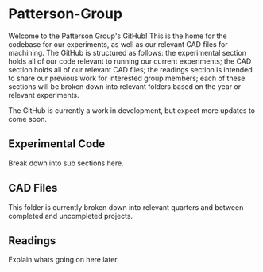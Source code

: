 # Patterson-Group

Welcome to the Patterson Group's GitHub! This is the home for the codebase for our experiments, as well as our relevant CAD files for machining. The GitHub is structured as follows: the experimental section holds all of our code relevant to running our current experiments; the CAD section holds all of our relevant CAD files; the readings section is intended to share our previous work for interested group members; each of these sections will be broken down into relevant folders based on the year or relevant experiments. 


The GitHub is currently a work in development, but expect more updates to come soon. 

## Experimental Code 

Break down into sub sections here. 

## CAD Files 

This folder is currently broken down into relevant quarters and between completed and uncompleted projects. 

## Readings

Explain whats going on here later.

